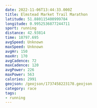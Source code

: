 ```yaml
---
date: 2022-11-06T13:44:33.000Z
title: Elmstead Market Trail Marathon
latitude: 51.880115400999784
longitude: 0.9952536877244711
sport: running
distance: 42.93814
time: 18797.695
avgSpeed: Unknown
maxSpeed: Unknown
avgHr: 150
maxHr: 170
avgCadence: 72
maxCadence: 120
avgPower: 226
maxPower: 563
calories: 2991
geojson: /geojson/1737458223178.geojson
category: race
tags:
- running
---
```

